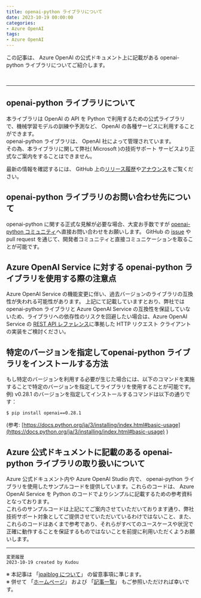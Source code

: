 ```yaml
---
title: openai-python ライブラリについて
date: 2023-10-19 00:00:00
categories:
- Azure OpenAI
tags:
- Azure OpenAI
---
```

この記事は、 Azure OpenAI の公式ドキュメント上に記載がある openai-python ライブラリについてご紹介します。

<!-- more -->
<br>
<!-- TrackingID#2310040060001781 -->

***

## openai-python ライブラリについて

本ライブラリは OpenAI の API を Python で利用するための公式ライブラリで、機械学習モデルの訓練や予測など、 OpenAI の各種サービスに利用することができます。  
openai-python ライブラリは、 OpenAI 社によって管理されています。  
その為、本ライブラリに関して弊社( Microsoft )の技術サポート サービスより正式なご案内をすることはできません。  

最新の情報を確認するには、 GitHub 上の[リリース履歴](https://github.com/openai/openai-python/releases)や[アナウンス](https://github.com/openai/openai-python/discussions/categories/announcements)をご覧ください。

## openai-python ライブラリのお問い合わせ先について

openai-python に関する正式な見解が必要な場合、大変お手数ですが  [openai-python コミュニティ](https://github.com/openai/openai-python)へ直接お問い合わせをお願いします。 GitHub の [issue](https://github.com/openai/openai-python/issues) や pull request を通じて、開発者コミュニティと直接コミュニケーションを取ることが可能です。

## Azure OpenAI Service に対する openai-python ライブラリを使用する際の注意点

Azure OpenAI Service の機能変更に伴い、過去バージョンのライブラリの互換性が失われる可能性があります。 上記にて記載していますとおり、弊社では openai-python ライブラリと Azure OpenAI Service の互換性を保証していないため、ライブラリへの依存性のリスクを回避したい場合は、Azure OpenAI Service の [REST API レファレンス](https://learn.microsoft.com/ja-jp/azure/ai-services/openai/reference)に準拠した HTTP リクエスト クライアントの実装をご検討ください。

## 特定のバージョンを指定してopenai-python ライブラリをインストールする方法

もし特定のバージョンを利用する必要が生じた場合には、以下のコマンドを実施することで特定のバージョンを指定してライブラリを使用することが可能です。  
例) v0.28.1 のバージョンを指定してインストールするコマンドは以下の通りです：

```
$ pip install openai==0.28.1
```

(参考: [https://docs.python.org/ja/3/installing/index.html#basic-usage](https://docs.python.org/ja/3/installing/index.html#basic-usage) )

## Azure 公式ドキュメントに記載のある openai-python ライブラリの取り扱いについて

Azure 公式ドキュメント内や Azure OpenAI Studio 内で、 openai-python ライブラリを使用したサンプルコードを提供しています。これらのコードは、 Azure OpenAI Service を Python のコードでよりシンプルに記載するための参考資料となっております。  
これらのサンプルコードは上記にてご案内させていただいております通り、弊社技術サポート対象としてご提供させていただいているわけではないこと、また、これらのコードはあくまで参考であり、それらがすべてのユースケースや状況で正確に動作することを保証するものではないことを前提に利用いただくようお願いします。

***
`変更履歴`  
`2023-10-19 created by Kudou`   

※ 本記事は 「[jpaiblog について](https://jpaiblog.github.io/blog/2020/01/01/about-jpaiblog/)」 の留意事項に準じます。  
※ 併せて 「[ホームページ](https://jpaiblog.github.io/blog/)」 および 「[記事一覧](https://jpaiblog.github.io/blog/archives/)」 もご参照いただければ幸いです。  

